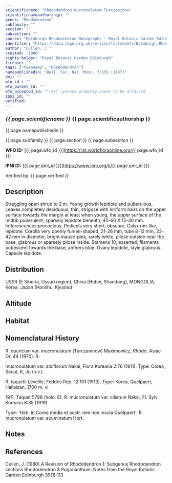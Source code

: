 ```yaml
---
scientificname: "Rhododendron mucronulatum Turczaninow"
scientificnameauthorship: ""
genus: "Rhododendron"
subfamily: ""
section: ""
subsection: ""
source: "Edinburgh Rhododendron Monographs – Royal Botanic Garden Edinburgh"
identifier: "https://data.rbge.org.uk/service/factsheets/Edinburgh_Rhododendron_Monographs.xhtml"
author: "Cullen, J."
created: "1980"
rights holder: "Royal Botanic Garden Edinburgh"
license: ""
tags: ["taxonomy", "Rhododendron"]
namepublishedin: "Bull. Soc. Nat. Mosc. 7:155 (1837)"
doi: ""
wfo_id : ""
wfo_parent_id: ""
wfo_accepted_id: "" #if synonym probably needs to be archived.                      
ipni_id: ""
verified:
---
```

### _{{ page.scientificname }}_ {{ page.scientificauthorship }}
 {{ page.namepublishedin }}

{{ page.subfamily }} {{ page.section }} {{ page.subsection }}

**WFO ID:** [{{ page.wfo_id }}](https://list.worldfloraonline.org/{{ page.wfo_id }})

**IPNI ID:** [{{ page.ipni_id }}](https://www.ipni.org/n/{{ page.ipni_id }})

Verified by: {{ page.verified }}



## Description
Straggling open shrub to 2 m. Young growth lepidote and puberulous. Leaves completely deciduous, thin, strigose with loriform hairs on the upper surface towards the margin at least when young, the upper surface of the midrib puberulent, sparsely lepidote beneath, 40-60 X 15-30 mm. Inflorescences precocious. Pedicels very short, obscure. Calyx rim-like, lepidote. Corolla very openly funnel-shaped, 21-26 mm, tube 8-12 mm, 33-42 mm in diameter, bright mauve-pink, rarely white, pilose outside near the base, glabrous or sparsely pilose inside. Stamens 10, exserted, filaments pubescent towards the base, anthers blue. Ovary lepidote, style glabrous. Capsule lepidote.

## Distribution
USSR (E Siberia, Ussuri region), China (Hubei, Shandong), MONGOLIA, Korea, Japan (Honshu, Kyushu)

## Altitude


## Habitat


## Nomenclatural History
R. dauricum var. mucronulatum (Turczaninow) Maximowicz, Rhodo. Asiae Or. 44 (1870). R.

   mucronulatum var. albiflorum Nakai, Flora Koreana 2:76 (1911). Type: Corea, Seoul, K, Jo (n.v.).

   R. taquetii Leveille, Feddes Rep. 12:101 (1913). Type: Korea, Quelpaert, Hallaisan, 1700 m, vi

   1911, Taquet 5788 (holo. E). R. mucronulatum var. ciliatum Nakai, Fl. Sylv. Koreana 8:35 (1919).

   Type: 'Hab. in Corea media et austr. nee non insula Quelpaert'. R. mucronulatum var. acuminatum Hort.
                       
## Notes


## References

Cullen, J. (1980) A Revision of Rhododendron 1: Subgenus Rhododendron sections Rhododendron & Pogonanthum. Notes from the Royal Botanic Garden Edinburgh 39(1):113

